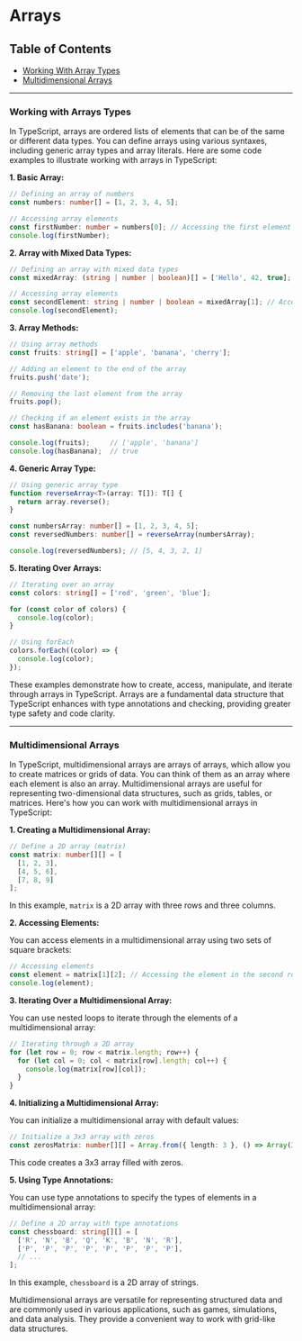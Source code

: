 # Arrays

## Table of Contents

- [Working With Array Types](#working-with-array-types)
- [Multidimensional Arrays](#multidimensional-arrays)

***

### Working with Arrays Types

In TypeScript, arrays are ordered lists of elements that can be of the same or different data types. You can define arrays using various syntaxes, including generic array types and array literals. Here are some code examples to illustrate working with arrays in TypeScript:

**1. Basic Array:**

```typescript
// Defining an array of numbers
const numbers: number[] = [1, 2, 3, 4, 5];

// Accessing array elements
const firstNumber: number = numbers[0]; // Accessing the first element (1)
console.log(firstNumber);
```

**2. Array with Mixed Data Types:**

```typescript
// Defining an array with mixed data types
const mixedArray: (string | number | boolean)[] = ['Hello', 42, true];

// Accessing array elements
const secondElement: string | number | boolean = mixedArray[1]; // Accessing the second element (42)
console.log(secondElement);
```

**3. Array Methods:**

```typescript
// Using array methods
const fruits: string[] = ['apple', 'banana', 'cherry'];

// Adding an element to the end of the array
fruits.push('date');

// Removing the last element from the array
fruits.pop();

// Checking if an element exists in the array
const hasBanana: boolean = fruits.includes('banana');

console.log(fruits);     // ['apple', 'banana']
console.log(hasBanana);  // true
```

**4. Generic Array Type:**

```typescript
// Using generic array type
function reverseArray<T>(array: T[]): T[] {
  return array.reverse();
}

const numbersArray: number[] = [1, 2, 3, 4, 5];
const reversedNumbers: number[] = reverseArray(numbersArray);

console.log(reversedNumbers); // [5, 4, 3, 2, 1]
```

**5. Iterating Over Arrays:**

```typescript
// Iterating over an array
const colors: string[] = ['red', 'green', 'blue'];

for (const color of colors) {
  console.log(color);
}

// Using forEach
colors.forEach((color) => {
  console.log(color);
});
```

These examples demonstrate how to create, access, manipulate, and iterate through arrays in TypeScript. Arrays are a fundamental data structure that TypeScript enhances with type annotations and checking, providing greater type safety and code clarity.

***

### Multidimensional Arrays

In TypeScript, multidimensional arrays are arrays of arrays, which allow you to create matrices or grids of data. You can think of them as an array where each element is also an array. Multidimensional arrays are useful for representing two-dimensional data structures, such as grids, tables, or matrices. Here's how you can work with multidimensional arrays in TypeScript:

**1. Creating a Multidimensional Array:**

```typescript
// Define a 2D array (matrix)
const matrix: number[][] = [
  [1, 2, 3],
  [4, 5, 6],
  [7, 8, 9]
];
```

In this example, `matrix` is a 2D array with three rows and three columns.

**2. Accessing Elements:**

You can access elements in a multidimensional array using two sets of square brackets:

```typescript
// Accessing elements
const element = matrix[1][2]; // Accessing the element in the second row and third column (6)
console.log(element);
```

**3. Iterating Over a Multidimensional Array:**

You can use nested loops to iterate through the elements of a multidimensional array:

```typescript
// Iterating through a 2D array
for (let row = 0; row < matrix.length; row++) {
  for (let col = 0; col < matrix[row].length; col++) {
    console.log(matrix[row][col]);
  }
}
```

**4. Initializing a Multidimensional Array:**

You can initialize a multidimensional array with default values:

```typescript
// Initialize a 3x3 array with zeros
const zerosMatrix: number[][] = Array.from({ length: 3 }, () => Array(3).fill(0));
```

This code creates a 3x3 array filled with zeros.

**5. Using Type Annotations:**

You can use type annotations to specify the types of elements in a multidimensional array:

```typescript
// Define a 2D array with type annotations
const chessboard: string[][] = [
  ['R', 'N', 'B', 'Q', 'K', 'B', 'N', 'R'],
  ['P', 'P', 'P', 'P', 'P', 'P', 'P', 'P'],
  // ...
];
```

In this example, `chessboard` is a 2D array of strings.

Multidimensional arrays are versatile for representing structured data and are commonly used in various applications, such as games, simulations, and data analysis. They provide a convenient way to work with grid-like data structures.